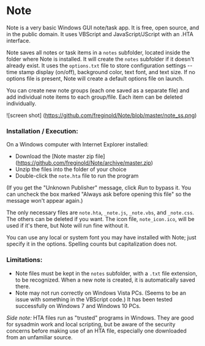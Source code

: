 # Note
Note is a very basic Windows GUI note/task app.  It is free, open source, and in the public domain.  It uses VBScript and JavaScript/JScript with an .HTA interface.

Note saves all notes or task items in a `notes` subfolder, located inside the folder where Note is installed.  It will create the `notes` subfolder if it doesn't already exist.  It uses the `options.txt` file to store configuration settings -- time stamp display (on/off), background color, text font, and text size.  If no options file is present, Note will create a default options file on launch.

You can create new note groups (each one saved as a separate file) and add individual note items to each group/file.  Each item can be deleted individually.

![screen shot]
(https://github.com/freginold/Note/blob/master/note_ss.png)

### Installation / Execution:
On a Windows computer with Internet Explorer installed:
  - Download the [Note master zip file] (https://github.com/freginold/Note/archive/master.zip)
  - Unzip the files into the folder of your choice
  - Double-click the `note.hta` file to run the program

(If you get the "Unknown Publisher" message, click *Run* to bypass it.  You can uncheck the box marked "Always ask before opening this file" so the message won't appear again.)

The only necessary files are `note.hta`, `_note.js`, `_note.vbs`, and `_note.css`.  The others can be deleted if you want.  The icon file, `note_icon.ico`, will be used if it's there, but Note will run fine without it.

You can use any local or system font you may have installed with Note; just specify it in the options.  Spelling counts but capitalization does not.

### Limitations:
- Note files must be kept in the `notes` subfolder, with a `.txt` file extension, to be recognized.  When a new note is created, it is automatically saved there.
- Note may not run correctly on Windows Vista PCs.  (Seems to be an issue with something in the VBScript code.) It has been tested successfully on Windows 7 and Windows 10 PCs.


*Side note:* HTA files run as "trusted" programs in Windows.  They are good for sysadmin work and local scripting, but be aware of the security concerns before making use of an HTA file, especially one downloaded from an unfamiliar source.
